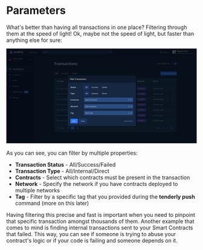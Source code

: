 # Parameters

What's better than having all transactions in one place? Filtering through them at the speed of light! Ok, maybe not the speed of light, but faster than anything else for sure:

![](../../../.gitbook/assets/image%20%2861%29.png)

As you can see, you can filter by multiple properties:

* **Transaction Status** - All/Success/Failed
* **Transaction Type** - All/Internal/Direct
* **Contracts** - Select which contracts must be present in the transaction
* **Network** - Specify the network if you have contracts deployed to multiple networks
* **Tag** - Filter by a specific tag that you provided during the **tenderly push** command \(more on this later\)

Having filtering this precise and fast is important when you need to pinpoint that specific transaction amongst thousands of them. Another example that comes to mind is finding internal transactions sent to your Smart Contracts that failed. This way, you can see if someone is trying to abuse your contract's logic or if your code is failing and someone depends on it.

